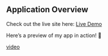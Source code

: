 ## Application Overview

Check out the live site here: [Live Demo](https://sketchsync-canvas.vercel.app/)

Here’s a preview of my app in action! 🚀

[video](https://github.com/user-attachments/assets/eb51592b-2975-44cc-b2dc-18225b15c606)
